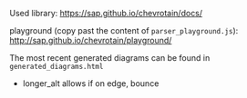Used library:
https://sap.github.io/chevrotain/docs/

playground (copy past the content of `parser_playground.js`):
http://sap.github.io/chevrotain/playground/


The most recent generated diagrams can be found in  `generated_diagrams.html`


- longer_alt allows if on edge, bounce







